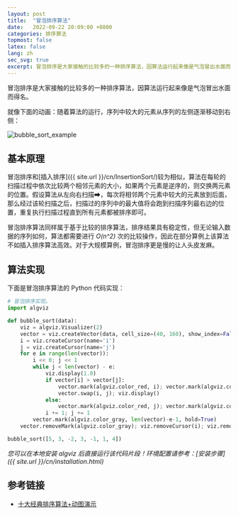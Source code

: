 ```yaml
---
layout: post
title:  "冒泡排序算法"
date:   2022-09-22 20:09:00 +0800
categories: 排序算法
topmost: false
latex: false
lang: zh
sec_svg: true
excerpt: 冒泡排序是大家接触的比较多的一种排序算法，因算法运行起来像是气泡冒出水面而得名。
---
```



冒泡排序是大家接触的比较多的一种排序算法，因算法运行起来像是气泡冒出水面而得名。

就像下面的动画：随着算法的运行，序列中较大的元素从序列的左侧逐渐移动到右侧：

![bubble_sort_example](https://cdn.jsdelivr.net/gh/zjl9959/algviz-launch@master/svgs/BubbleSort.svg)

## 基本原理

冒泡排序和[插入排序]({{ site.url }}/cn/InsertionSort/)较为相似，算法在每轮的扫描过程中依次比较两个相邻元素的大小，如果两个元素是逆序的，则交换两元素的位置。假设算法从左向右扫描➡，每次将相邻两个元素中较大的元素放到后面，那么经过该轮扫描之后，扫描过的序列中的最大值将会跑到扫描序列最右边的位置，重复执行扫描过程直到所有元素都被排序即可。

冒泡排序算法同样属于基于比较的排序算法，排序结果具有稳定性，但无论输入数据的序列如何，算法都需要进行 *O(n^2)* 次的比较操作，因此在部分算例上该算法不如插入排序算法高效。对于大规模算例，冒泡排序更是慢的让人头皮发麻。

## 算法实现

下面是冒泡排序算法的 Python 代码实现：

```python
# 冒泡排序实现。
import algviz

def bubble_sort(data):
    viz = algviz.Visualizer(2)
    vector = viz.createVector(data, cell_size=(40, 160), show_index=False, histogram=True)
    i = viz.createCursor(name='i')
    j = viz.createCursor(name='j')
    for e in range(len(vector)):
        i << 0; j << 1
        while j < len(vector) - e:
            viz.display(1.0)
            if vector[i] > vector[j]:
                vector.mark(algviz.color_red, i); vector.mark(algviz.color_green, j); viz.display(1.0)
                vector.swap(i, j); viz.display()
            else:
                vector.mark(algviz.color_red, j); vector.mark(algviz.color_green, i); viz.display(1.0)
            i += 1; j += 1
        vector.mark(algviz.color_gray, len(vector)-e-1, hold=True)
    vector.removeMark(algviz.color_gray); viz.removeCursor(i); viz.removeCursor(j); viz.display()

bubble_sort([5, 3, -2, 3, -1, 1, 4])
```

*您可以在本地安装 algviz 后直接运行该代码片段！环境配置请参考：[安装步骤]({{ site.url }}/cn/installation.html)*

## 参考链接

+ [十大经典排序算法+动图演示](https://www.cnblogs.com/onepixel/articles/7674659.html)
